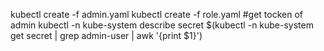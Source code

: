 kubectl create -f admin.yaml
kubectl create -f role.yaml
#get tocken of admin
kubectl -n kube-system describe secret $(kubectl -n kube-system get secret | grep admin-user | awk '{print $1}')
